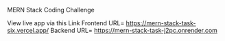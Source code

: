 MERN Stack Coding Challenge

View live app via this Link 
Frontend URL= https://mern-stack-task-six.vercel.app/
Backend URL= https://mern-stack-task-j2pc.onrender.com